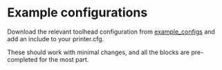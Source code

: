 # Example configurations

Download the relevant toolhead configuration from [example_configs](./example_configs/) and add an include to your printer.cfg.

These should work with minimal changes, and all the blocks are pre-completed for the most part.
